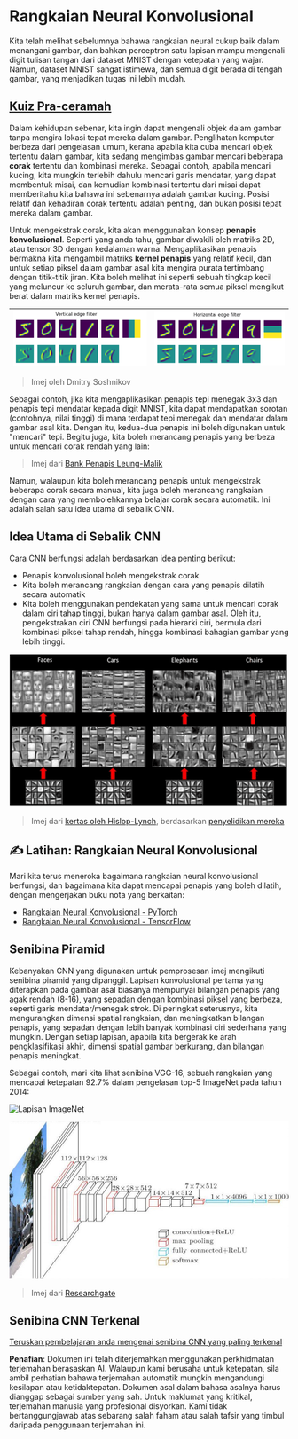 # Rangkaian Neural Konvolusional

Kita telah melihat sebelumnya bahawa rangkaian neural cukup baik dalam menangani gambar, dan bahkan perceptron satu lapisan mampu mengenali digit tulisan tangan dari dataset MNIST dengan ketepatan yang wajar. Namun, dataset MNIST sangat istimewa, dan semua digit berada di tengah gambar, yang menjadikan tugas ini lebih mudah.

## [Kuiz Pra-ceramah](https://red-field-0a6ddfd03.1.azurestaticapps.net/quiz/107)

Dalam kehidupan sebenar, kita ingin dapat mengenali objek dalam gambar tanpa mengira lokasi tepat mereka dalam gambar. Penglihatan komputer berbeza dari pengelasan umum, kerana apabila kita cuba mencari objek tertentu dalam gambar, kita sedang mengimbas gambar mencari beberapa **corak** tertentu dan kombinasi mereka. Sebagai contoh, apabila mencari kucing, kita mungkin terlebih dahulu mencari garis mendatar, yang dapat membentuk misai, dan kemudian kombinasi tertentu dari misai dapat memberitahu kita bahawa ini sebenarnya adalah gambar kucing. Posisi relatif dan kehadiran corak tertentu adalah penting, dan bukan posisi tepat mereka dalam gambar.

Untuk mengekstrak corak, kita akan menggunakan konsep **penapis konvolusional**. Seperti yang anda tahu, gambar diwakili oleh matriks 2D, atau tensor 3D dengan kedalaman warna. Mengaplikasikan penapis bermakna kita mengambil matriks **kernel penapis** yang relatif kecil, dan untuk setiap piksel dalam gambar asal kita mengira purata tertimbang dengan titik-titik jiran. Kita boleh melihat ini seperti sebuah tingkap kecil yang meluncur ke seluruh gambar, dan merata-rata semua piksel mengikut berat dalam matriks kernel penapis.

![Penapis Tepi Menegak](../../../../../translated_images/filter-vert.b7148390ca0bc356ddc7e55555d2481819c1e86ddde9dce4db5e71a69d6f887f.ms.png) | ![Penapis Tepi Mendatar](../../../../../translated_images/filter-horiz.59b80ed4feb946efbe201a7fe3ca95abb3364e266e6fd90820cb893b4d3a6dda.ms.png)
----|----

> Imej oleh Dmitry Soshnikov

Sebagai contoh, jika kita mengaplikasikan penapis tepi menegak 3x3 dan penapis tepi mendatar kepada digit MNIST, kita dapat mendapatkan sorotan (contohnya, nilai tinggi) di mana terdapat tepi menegak dan mendatar dalam gambar asal kita. Dengan itu, kedua-dua penapis ini boleh digunakan untuk "mencari" tepi. Begitu juga, kita boleh merancang penapis yang berbeza untuk mencari corak rendah yang lain:

> Imej dari [Bank Penapis Leung-Malik](https://www.robots.ox.ac.uk/~vgg/research/texclass/filters.html)

Namun, walaupun kita boleh merancang penapis untuk mengekstrak beberapa corak secara manual, kita juga boleh merancang rangkaian dengan cara yang membolehkannya belajar corak secara automatik. Ini adalah salah satu idea utama di sebalik CNN.

## Idea Utama di Sebalik CNN

Cara CNN berfungsi adalah berdasarkan idea penting berikut:

* Penapis konvolusional boleh mengekstrak corak
* Kita boleh merancang rangkaian dengan cara yang penapis dilatih secara automatik
* Kita boleh menggunakan pendekatan yang sama untuk mencari corak dalam ciri tahap tinggi, bukan hanya dalam gambar asal. Oleh itu, pengekstrakan ciri CNN berfungsi pada hierarki ciri, bermula dari kombinasi piksel tahap rendah, hingga kombinasi bahagian gambar yang lebih tinggi.

![Pengekstrakan Ciri Hierarki](../../../../../translated_images/FeatureExtractionCNN.d9b456cbdae7cb643fde3032b81b2940e3cf8be842e29afac3f482725ba7f95c.ms.png)

> Imej dari [kertas oleh Hislop-Lynch](https://www.semanticscholar.org/paper/Computer-vision-based-pedestrian-trajectory-Hislop-Lynch/26e6f74853fc9bbb7487b06dc2cf095d36c9021d), berdasarkan [penyelidikan mereka](https://dl.acm.org/doi/abs/10.1145/1553374.1553453)

## ✍️ Latihan: Rangkaian Neural Konvolusional

Mari kita terus meneroka bagaimana rangkaian neural konvolusional berfungsi, dan bagaimana kita dapat mencapai penapis yang boleh dilatih, dengan mengerjakan buku nota yang berkaitan:

* [Rangkaian Neural Konvolusional - PyTorch](../../../../../lessons/4-ComputerVision/07-ConvNets/ConvNetsPyTorch.ipynb)
* [Rangkaian Neural Konvolusional - TensorFlow](../../../../../lessons/4-ComputerVision/07-ConvNets/ConvNetsTF.ipynb)

## Senibina Piramid

Kebanyakan CNN yang digunakan untuk pemprosesan imej mengikuti senibina piramid yang dipanggil. Lapisan konvolusional pertama yang diterapkan pada gambar asal biasanya mempunyai bilangan penapis yang agak rendah (8-16), yang sepadan dengan kombinasi piksel yang berbeza, seperti garis mendatar/menegak strok. Di peringkat seterusnya, kita mengurangkan dimensi spatial rangkaian, dan meningkatkan bilangan penapis, yang sepadan dengan lebih banyak kombinasi ciri sederhana yang mungkin. Dengan setiap lapisan, apabila kita bergerak ke arah pengklasifikasi akhir, dimensi spatial gambar berkurang, dan bilangan penapis meningkat.

Sebagai contoh, mari kita lihat senibina VGG-16, sebuah rangkaian yang mencapai ketepatan 92.7% dalam pengelasan top-5 ImageNet pada tahun 2014:

![Lapisan ImageNet](../../../../../translated_images/vgg-16-arch1.d901a5583b3a51baeaab3e768567d921e5d54befa46e1e642616c5458c934028.ms.jpg)

![Piramid ImageNet](../../../../../translated_images/vgg-16-arch.64ff2137f50dd49fdaa786e3f3a975b3f22615efd13efb19c5d22f12e01451a1.ms.jpg)

> Imej dari [Researchgate](https://www.researchgate.net/figure/Vgg16-model-structure-To-get-the-VGG-NIN-model-we-replace-the-2-nd-4-th-6-th-7-th_fig2_335194493)

## Senibina CNN Terkenal

[Teruskan pembelajaran anda mengenai senibina CNN yang paling terkenal](CNN_Architectures.md)

**Penafian**: 
Dokumen ini telah diterjemahkan menggunakan perkhidmatan terjemahan berasaskan AI. Walaupun kami berusaha untuk ketepatan, sila ambil perhatian bahawa terjemahan automatik mungkin mengandungi kesilapan atau ketidaktepatan. Dokumen asal dalam bahasa asalnya harus dianggap sebagai sumber yang sah. Untuk maklumat yang kritikal, terjemahan manusia yang profesional disyorkan. Kami tidak bertanggungjawab atas sebarang salah faham atau salah tafsir yang timbul daripada penggunaan terjemahan ini.